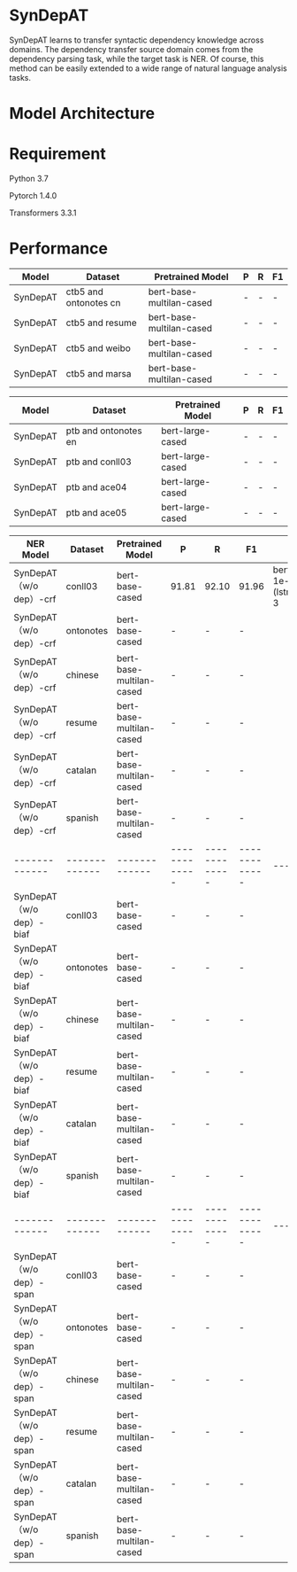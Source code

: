 # SynDepAT
SynDepAT learns to transfer syntactic dependency knowledge across domains. The dependency transfer source domain comes from the dependency parsing task, while the target task is NER. Of course, this method can be easily extended to a wide range of natural language analysis tasks.

# Model Architecture

# Requirement
Python 3.7

Pytorch 1.4.0

Transformers 3.3.1

# Performance

| Model  | Dataset | Pretrained Model |P | R | F1 |
| ------------- | ------------- |-------------|------------- |------------- |------------- |
| SynDepAT | ctb5 and ontonotes cn| bert-base-multilan-cased |-  |-  |-  |
| SynDepAT | ctb5 and resume  | bert-base-multilan-cased |- |-  | - |
| SynDepAT | ctb5 and weibo  | bert-base-multilan-cased |- |-  | - |
| SynDepAT | ctb5 and marsa  | bert-base-multilan-cased |- |-  | - |

| Model  | Dataset | Pretrained Model |P | R | F1 |
| ------------- | ------------- |-------------|------------- |------------- |------------- |
| SynDepAT | ptb and ontonotes en| bert-large-cased |-  |-  |-  |
| SynDepAT | ptb and conll03  | bert-large-cased |- |-  | - |
| SynDepAT | ptb and ace04  | bert-large-cased |- |-  | - |
| SynDepAT | ptb and ace05  | bert-large-cased |- |-  | - |


| NER Model  | Dataset | Pretrained Model |P | R | F1 | Parameters
| ------------- | ------------- |-------------|------------- |------------- |------------- |------------- |
| SynDepAT （w/o dep）-crf | conll03| bert-base-cased |91.81 |92.10  |91.96  | bert-lr: 2e-5  other-lr: 1e-3  (lstm)enc_layers: 1, (lstm)shared_enc_nlayers: 3
| SynDepAT （w/o dep）-crf|  ontonotes  | bert-base-cased |- |-  | - |
| SynDepAT （w/o dep）-crf|  chinese  | bert-base-multilan-cased |- |-  | - |
| SynDepAT （w/o dep）-crf|  resume | bert-base-multilan-cased |- |-  | - |
| SynDepAT （w/o dep）-crf|  catalan  | bert-base-multilan-cased |- |-  | - |
| SynDepAT （w/o dep）-crf|  spanish | bert-base-multilan-cased |- |-  | - |
| ------------- | ------------- |-------------|------------- |------------- |------------- |------------- |
| SynDepAT （w/o dep）-biaf | conll03| bert-base-cased |-  |-  |-  |
| SynDepAT （w/o dep）-biaf|  ontonotes  | bert-base-cased |- |-  | - |
| SynDepAT （w/o dep）-biaf|  chinese  | bert-base-multilan-cased |- |-  | - |
| SynDepAT （w/o dep）-biaf|  resume | bert-base-multilan-cased |- |-  | - |
| SynDepAT （w/o dep）-biaf|  catalan  | bert-base-multilan-cased |- |-  | - |
| SynDepAT （w/o dep）-biaf|  spanish | bert-base-multilan-cased |- |-  | - |
| ------------- | ------------- |-------------|------------- |------------- |------------- |------------- |
| SynDepAT （w/o dep）-span | conll03| bert-base-cased |-  |-  |-  |
| SynDepAT （w/o dep）-span|  ontonotes  | bert-base-cased |- |-  | - |
| SynDepAT （w/o dep）-span|  chinese  | bert-base-multilan-cased |- |-  | - |
| SynDepAT （w/o dep）-span|  resume | bert-base-multilan-cased |- |-  | - |
| SynDepAT （w/o dep）-span|  catalan  | bert-base-multilan-cased |- |-  | - |
| SynDepAT （w/o dep）-span|  spanish | bert-base-multilan-cased |- |-  | - |
